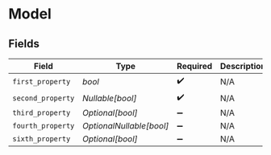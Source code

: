 # Model


## Fields

| Field                    | Type                     | Required                 | Description              |
| ------------------------ | ------------------------ | ------------------------ | ------------------------ |
| `first_property`         | *bool*                   | :heavy_check_mark:       | N/A                      |
| `second_property`        | *Nullable[bool]*         | :heavy_check_mark:       | N/A                      |
| `third_property`         | *Optional[bool]*         | :heavy_minus_sign:       | N/A                      |
| `fourth_property`        | *OptionalNullable[bool]* | :heavy_minus_sign:       | N/A                      |
| `sixth_property`         | *Optional[bool]*         | :heavy_minus_sign:       | N/A                      |